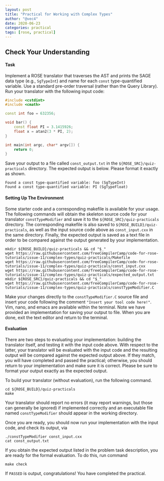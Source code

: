 ```yaml
---
layout: post
title: "Practical for Working with Complex Types"
author: "@vec4"
date: 2020-06-23
categories: practical
tags: [rose, practical]
---
```


## Check Your Understanding ##
#### Task ####
Implement a ROSE translator that traverses the AST and prints the SAGE data type (e.g., `SgTypeInt`) and name for each `const` type-quantified variable. Use a standard pre-order traversal (rather than the Query Library). Run your translator with the following input code:

```c++
#include <cstdint>
#include <cmath>

const int foo = 632356;

void bar() {
	const float PI = 3.1415926;
	float x = atan2(3 * PI, 2);
}

int main(int argc, char* argv[]) {
	return 0;
}
```

Save your output to a file called `const_output.txt` in the `${ROSE_SRC}/quiz-practicals` directory. The expected output is below. Please format it exactly as shown.

```
Found a const type-quantified variable: foo (SgTypeInt)
Found a const type-quantified variable: PI (SgTypeFloat)
```

#### Setting Up The Environment ####
Some starter code and a corresponding makefile is available for your usage. The following commands will obtain the skeleton source code for your translator `constTypeModifier` and save it to the `${ROSE_SRC}/quiz-practicals` directory. The corresponding makefile is also saved to `${ROSE_BUILD}/quiz-practicals`, as well as the input source code above as `const_input.cxx` in the same directory. Finally, the expected output is saved as a text file in order to be compared against the output generated by your implementation.

```.term1
mkdir ${ROSE_BUILD}/quiz-practicals && cd "$_"
wget https://raw.githubusercontent.com/freeCompilerCamp/code-for-rose-tutorials/issue-11/complex-types/quiz-practicals/Makefile
wget https://raw.githubusercontent.com/freeCompilerCamp/code-for-rose-tutorials/issue-11/complex-types/quiz-practicals/const_input.cxx
wget https://raw.githubusercontent.com/freeCompilerCamp/code-for-rose-tutorials/issue-11/complex-types/quiz-practicals/expected_output.txt
mkdir ${ROSE_SRC}/quiz-practicals && cd "$_"
wget https://raw.githubusercontent.com/freeCompilerCamp/code-for-rose-tutorials/issue-11/complex-types/quiz-practicals/constTypeModifier.C
```

Make your changes directly to the `constTypeModifier.C` source file and insert your code following the comment `"Insert your tool code here!"`. Vim, nano, and emacs are available within the terminal. Note we have provided an implementation for saving your output to file. When you are done, exit the text editor and return to the terminal.

#### Evaluation ####
There are two steps to evaluating your implementation: building the translator itself, and testing it with the input code above. With respect to the latter, your translator will be evaluated with the input code and the resulting output will be compared against the expected output above. If they match, you will have completed and passed the practical; otherwise, you should return to your implementation and make sure it is correct. Please be sure to format your output exactly as the expected output.

To build your translator (without evaluation), run the following command.
```.term1
cd ${ROSE_BUILD}/quiz-practicals
make
```
Your translator should report no errors (it may report warnings, but those can generally be ignored) if implemented correctly and an executable file named `constTypeModifier` should appear in the working directory.

Once you are ready, you should now run your implementation with the input code, and check its output, via
```.term1
./constTypeModifier const_input.cxx
cat const_output.txt
```
If you obtain the expected output listed in the problem task description, you are ready for the formal evaluation. To do this, run command
```.term1
make check
```
If `PASSED` is output, congratulations! You have completed the practical.
